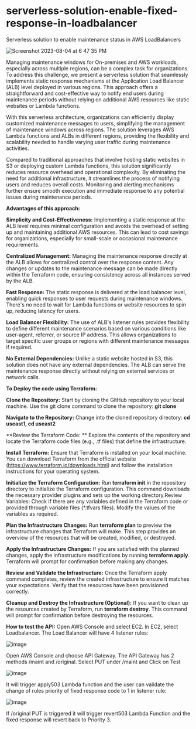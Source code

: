 # serverless-solution-enable-fixed-response-in-loadbalancer
Serverless solution to enable maintenance status in AWS LoadBalancers


![Screenshot 2023-08-04 at 6 47 35 PM](https://github.com/paulkannan/serverless-solution-enable-fixed-response-loadbalancer/assets/46925641/02da9bf8-42f7-473e-8f3d-b23f238e8b5b)

Managing maintenance windows for On-premises and AWS workloads, especially across multiple regions, can be a complex task for organizations. To address this challenge, we present a serverless solution that seamlessly implements static response mechanisms at the Application Load Balancer (ALB) level deployed in various regions. This approach offers a straightforward and cost-effective way to notify end users during maintenance periods without relying on additional AWS resources like static websites or Lambda functions.

With this serverless architecture, organizations can efficiently display customized maintenance messages to users, simplifying the management of maintenance windows across regions. The solution leverages AWS Lambda functions and ALBs in different regions, providing the flexibility and scalability needed to handle varying user traffic during maintenance activities.

Compared to traditional approaches that involve hosting static websites in S3 or deploying custom Lambda functions, this solution significantly reduces resource overhead and operational complexity. By eliminating the need for additional infrastructure, it streamlines the process of notifying users and reduces overall costs. Monitoring and alerting mechanisms further ensure smooth execution and immediate response to any potential issues during maintenance periods.

**Advantages of this approach:**

**Simplicity and Cost-Effectiveness:** Implementing a static response at the ALB level requires minimal configuration and avoids the overhead of setting up and maintaining additional AWS resources. This can lead to cost savings for organizations, especially for small-scale or occasional maintenance requirements.

**Centralized Management:** Managing the maintenance response directly at the ALB allows for centralized control over the response content. Any changes or updates to the maintenance message can be made directly within the Terraform code, ensuring consistency across all instances served by the ALB.

**Fast Response:** The static response is delivered at the load balancer level, enabling quick responses to user requests during maintenance windows. There's no need to wait for Lambda functions or website resources to spin up, reducing latency for users.

**Load Balancer Flexibility:** The use of ALB's listener rules provides flexibility to define different maintenance scenarios based on various conditions like user-agent, referrer, or source IP address. This allows organizations to target specific user groups or regions with different maintenance messages if required.

**No External Dependencies:** Unlike a static website hosted in S3, this solution does not have any external dependencies. The ALB can serve the maintenance response directly without relying on external services or network calls.

**To Deploy the code using Terraform:**

**Clone the Repository:** Start by cloning the GitHub repository to your local machine. Use the git clone command to clone the repository: **git clone**

**Navigate to the Repository:** Change into the cloned repository directory: **cd useast1, cd useast2**

**Review the Terraform Code: ** Explore the contents of the repository and locate the Terraform code files (e.g., .tf files) that define the infrastructure.

**Install Terraform:** Ensure that Terraform is installed on your local machine. You can download Terraform from the official website (https://www.terraform.io/downloads.html) and follow the installation instructions for your operating system.

**Initialize the Terraform Configuration:** Run **terraform init** in the repository directory to initialize the Terraform configuration. This command downloads the necessary provider plugins and sets up the working directory.Review Variables: Check if there are any variables defined in the Terraform code or provided through variable files (*.tfvars files). Modify the values of the variables as required.

**Plan the Infrastructure Changes:** Run **terraform plan** to preview the infrastructure changes that Terraform will make. This step provides an overview of the resources that will be created, modified, or destroyed.

**Apply the Infrastructure Changes:** If you are satisfied with the planned changes, apply the infrastructure modifications by running **terraform apply**. Terraform will prompt for confirmation before making any changes.

**Review and Validate the Infrastructure:** Once the Terraform apply command completes, review the created infrastructure to ensure it matches your expectations. Verify that the resources have been provisioned correctly.

**Cleanup and Destroy the Infrastructure (Optional):** If you want to clean up the resources created by Terraform, run **terraform destroy**. This command will prompt for confirmation before destroying the resources.

**How to test the API:**
Open AWS Console and select EC2. In EC2, select Loadbalancer. The Load Balancer will have 4 listener rules:

![image](https://github.com/paulkannan/serverless-solution-enable-fixed-response-loadbalancer/assets/46925641/f21729bb-bf2e-4afb-b977-1a984db10a68)

Open AWS Console and choose API Gateway. The API Gateway has 2 methods /maint and /original. Select PUT under /maint and Click on Test

![image](https://github.com/paulkannan/serverless-solution-enable-fixed-response-loadbalancer/assets/46925641/b57687b1-7220-43b5-833d-d47db84fd8b2)

It will trigger apply503 Lambda function and the user can validate the change of rules priority of fixed response code to 1 in listener rule:

![image](https://github.com/paulkannan/serverless-solution-enable-fixed-response-loadbalancer/assets/46925641/e50009d3-6c0d-4f14-ae51-bf6ff48eea36)

If /original PUT is triggered it will trigger revert503 Lambda Function and the fixed response will revert back to Priority 3.


